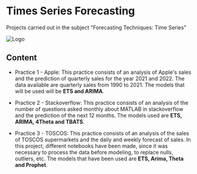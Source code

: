 # Times Series Forecasting

Projects carried out in the subject "Forecasting Techniques: Time Series"

![Logo](https://miro.medium.com/v2/resize:fit:1193/0*MQPTUReZ0RQq4BtT.png)

## Content

- Practice 1 - Apple: This practice consists of an analysis of Apple's sales and the prediction of quarterly sales for the year 2021 and 2022. The data available are quarterly sales from 1990 to 2021. The models that will be used will be **ETS and ARIMA**.

- Practice 2 - Stackoverflow: This practice consists of an analysis of the number of questions asked monthly about MATLAB in stackoverflow and the prediction of the next 12 months. The models used are **ETS, ARIMA, 4Theta and TBATS**.

- Practice 3 - TOSCOS: This practice consists of an analysis of the sales of TOSCOS supermarkets and the daily and weekly forecast of sales. In this project, different notebooks have been made, since it was necessary to process the data before modeling, to replace nulls, outliers, etc. The models that have been used are **ETS, Arima, Theta and Prophet**.
